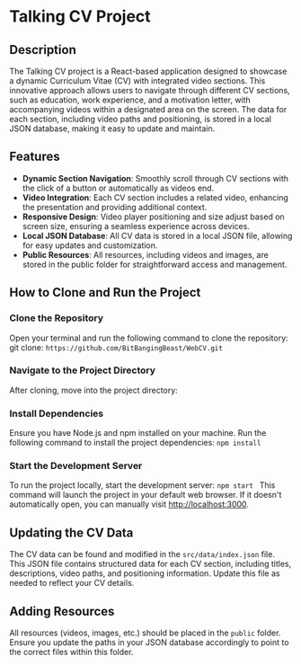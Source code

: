 # Talking CV Project

## Description

The Talking CV project is a React-based application designed to showcase a dynamic Curriculum Vitae (CV) with integrated video sections. This innovative approach allows users to navigate through different CV sections, such as education, work experience, and a motivation letter, with accompanying videos within a designated area on the screen. The data for each section, including video paths and positioning, is stored in a local JSON database, making it easy to update and maintain.

## Features

- **Dynamic Section Navigation**: Smoothly scroll through CV sections with the click of a button or automatically as videos end.
- **Video Integration**: Each CV section includes a related video, enhancing the presentation and providing additional context.
- **Responsive Design**: Video player positioning and size adjust based on screen size, ensuring a seamless experience across devices.
- **Local JSON Database**: All CV data is stored in a local JSON file, allowing for easy updates and customization.
- **Public Resources**: All resources, including videos and images, are stored in the public folder for straightforward access and management.

## How to Clone and Run the Project

### Clone the Repository

Open your terminal and run the following command to clone the repository:
git clone:  `https://github.com/BitBangingBeast/WebCV.git`

### Navigate to the Project Directory

After cloning, move into the project directory:

### Install Dependencies

Ensure you have Node.js and npm installed on your machine. Run the following command to install the project dependencies: `npm install`


### Start the Development Server

To run the project locally, start the development server:  `npm start `
This command will launch the project in your default web browser. If it doesn't automatically open, you can manually visit [http://localhost:3000](http://localhost:3000).

## Updating the CV Data

The CV data can be found and modified in the `src/data/index.json` file. This JSON file contains structured data for each CV section, including titles, descriptions, video paths, and positioning information. Update this file as needed to reflect your CV details.

## Adding Resources

All resources (videos, images, etc.) should be placed in the `public` folder. Ensure you update the paths in your JSON database accordingly to point to the correct files within this folder.



